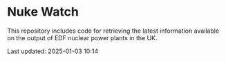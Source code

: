 # Nuke Watch

This repository includes code for retrieving the latest information available on the output of EDF nuclear power plants in the UK.

Last updated: 2025-01-03 10:14